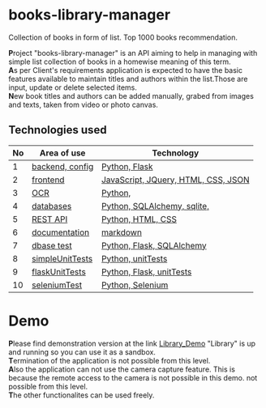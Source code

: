 # books-library-manager

Collection of books in form of list. Top 1000 books recommendation.


<b style="font-size 24px">P</b>roject "books-library-manager" is an API aiming to help in managing with simple list collection of books
in a homewise meaning of this term.</br>
<b style="font-size 24px">A</b>s per Client's  requirements  application is expected to have the basic features available to
maintain titles and authors within the list.Those are input, update or delete selected items.</br>
<b style="font-size 24px">N</b>ew book titles and authors can be added manually, grabed from images and texts, taken from video or photo canvas.  </br>


## Technologies used

| No | Area of use   |     Technology      |
|------|----------|----------|
| 1    | [backend, config ](https://github.com/StBanas/books-library-manager/tree/main/booklibrary) |[Python, Flask ]()|
| 2    | [frontend ](https://github.com/StBanas/books-library-manager/tree/main/booklibrary/templates) |[JavaScript, JQuery, HTML, CSS, JSON]()|
| 3    | [OCR](https://github.com/StBanas/books-library-manager/blob/main/booklibrary/books/routes.py) |[Python,]()|
| 4    | [databases](https://github.com/StBanas/books-library-manager/blob/main/booklibrary/__init__.py) |[Python, SQLAlchemy, sqlite, ]()|[]()|
| 5    | [REST API](https://github.com/StBanas/books-library-manager)  |[Python, HTML, CSS ]()|
| 6    | [documentation](https://github.com/StBanas/books-library-manager/specification.md) |[markdown]()|
| 7    | [dbase test](https://github.com/StBanas/books-library-manager/blob/main/booklibrary/sqlTest.py)  |[Python, Flask, SQLAlchemy ]()|
| 8    | [simpleUnitTests](https://github.com/StBanas/books-library-manager/tree/main/booklibrary/tests/unitTests/simpleUnitTests.py)|[Python, unitTests]()|
| 9    | [flaskUnitTests](https://github.com/StBanas/books-library-manager/tree/main/booklibrary/tests/unitTests/flaskUnitTests.py)|[Python, Flask, unitTests]()|
| 10   | [seleniumTest](https://github.com/StBanas/books-library-manager/tree/main/booklibrary/tests/automatedTests/seleniumTest.py) |[Python, Selenium]()|


# Demo 

<b style="font-size 24px">P</b>lease find demonstration version at the link [Library_Demo](http://srv08.mikr.us:30384/login?next=%2Fbook%2Fmodify%2Fmode)
"Library" is up and running so you can use it as a sandbox. </br>
<b style="font-size 24px">T</b>ermination of the application is not possible from this level. </br>
<b style="font-size 24px">A</b>lso the application can not use the camera capture feature. 
This is because the remote access to the camera is not possible in this demo.  not possible from this level.</br>
<b style="font-size 24px">T</b>he other functionalites can be used freely. </br>




